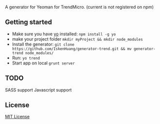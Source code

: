 A generator for Yeoman for TrendMicro.
(current is not registered on npm)

## Getting started
* Make sure you have [yo](https://github.com/yeoman/yo) installed:
    `npm install -g yo`
* make your project folder `mkdir myProject && mkdir node_modules`
* Install the generator: `git clone https://github.com/IskenHuang/generator-trend.git && mv generator-trend node_modules/`
* Run: `yo trend`
* Start app on local `grunt server`

## TODO
SASS support
Javascript support


## License
[MIT License](http://en.wikipedia.org/wiki/MIT_License)
